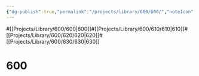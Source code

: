 ```yaml
---
{"dg-publish":true,"permalink":"/projects/library/600/600/","noteIcon":"0","created":"2024-01-31T10:10:23.599+09:00","updated":"2024-01-31T10:10:43.218+09:00"}
---
```


#[[Projects/Library/600/600\|600]]#[[Projects/Library/600/610/610\|610]]#[[Projects/Library/600/620/620\|620]]#[[Projects/Library/600/630/630\|630]]

# 600

